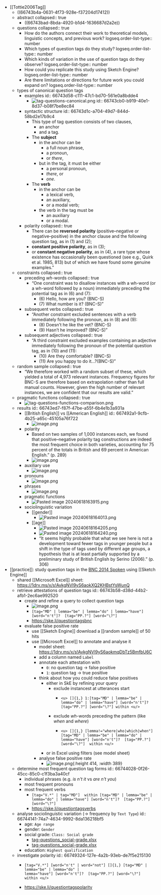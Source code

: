 - [[Tottie2006Tag]]
	- ((66743b4a-0631-4f73-928e-f37204d17412))
	- abstract
	  collapsed:: true
		- ((66743bad-8bda-4920-b1d4-1636687d2a2e))
	- questions
	  collapsed:: true
		- How do the authors connect their work to theoretical models, linguistic concepts, and previous work?
		  logseq.order-list-type:: number
		- Which types of question tags do they study?
		  logseq.order-list-type:: number
		- Which kinds of variation in the use of question tags do they observe?
		  logseq.order-list-type:: number
		- How could you replicate this study using Sketch Engine?
		  logseq.order-list-type:: number
		- Are there limitations or directions for future work you could expand on?
		  logseq.order-list-type:: number
	- types of canonical question tags
		- examples
		  id:: 66743d58-c111-47c1-bd70-561e0a8bdde4
			- ![tag-questions-canonical.png](../assets/tag-questions-canonical_1718893745563_0.png)
			  id:: 66743cb0-b919-40e1-8d37-b08f7be8ec84
		- syntactic structure
		  id:: 66743d1c-a704-49d7-844d-58bd2e17b9c4
			- This type of tag question consists of two clauses,
				- an anchor
				- and a tag.
			- The **subject**
				- in the anchor can be
					- a full noun phrase,
					- a pronoun,
					- or *there*,
				- but in the tag, it must be either
					- a personal pronoun,
					- *there*, or
					- *one*.
			- The **verb**
				- in the anchor can be
					- a lexical verb,
					- an auxiliary,
					- or a modal verb;
				- the verb in the tag must be
					- an auxiliary
					- or a modal.
		- polarity
		  collapsed:: true
			- There can be **reversed polarity** (positive–negative or negative–positive) in the anchor clause and the following question tag, as in (1) and (2);
			- **constant positive polarity**, as in (3);
			- or **constant negative polarity**, as in (4), a rare type whose existence has occasionally been questioned (see e.g., Quirk et al. 1985, 813) but of which we have found some genuine examples.”
	- constraints
	  collapsed:: true
		- preceding *wh*-words
		  collapsed:: true
			- “One constraint was to disallow instances with a wh-word (or a wh-word followed by a noun) immediately preceding the potential tag as in (6) and (7):
				- (6) Hello, how are you? (BNC-S)
				- (7) What number is it? (BNC-S)”
		- subsequent verbs
		  collapsed:: true
			- “Another constraint excluded sentences with a verb immediately following the pronoun, as in (8) and (9):
				- (8) Doesn’t he like the vet? (BNC-S)
				- (9) Hasn’t he improved? (BNC-S)”
		- subsequent adjectives
		  collapsed:: true
			- “A third constraint excluded examples containing an adjective immediately following the pronoun of the potential question tag, as in (10) and (11):
				- (10) Are they comfortable? (BNC-S)
				- (11) Are you happy to do it...?(BNC-S)”
	- random sample
	  collapsed:: true
		- “We therefore worked with a random subset of these, which yielded a total of 4,973 relevant instances. Frequency figures for BNC-S are therefore based on extrapolation rather than full manual counts. However, given the high number of relevant instances, we are confident that our results are valid.”
	- pragmatic functions
	  collapsed:: true
		- ![tag-questions-functions-comparison.png](../assets/tag-questions-functions-comparison_1718894372251_0.png)
	- results
	  id:: 66743ed7-f87f-47be-a55f-6b4e1b3a931a
		- [[British English]] vs [[American English]]
		  id:: 667492a1-9cfb-4b25-a65c-45105a76f722
			- ![image.png](../assets/image_1718915756921_0.png)
		- polarity
			- Based on two samples of 1,000 instances each, we found that positive–negative polarity tag constructions are indeed the most frequent choice in both varieties, accounting for 75 percent of the totals in British and 69 percent in American English.” (p. 289)
			- ![image.png](../assets/image_1718915847214_0.png)
		- auxiliary use
			- ![image.png](../assets/image_1718916183635_0.png)
		- pronouns
			- ![image.png](../assets/image_1718917886255_0.png)
		- phrases
			- ![image.png](../assets/image_1718917936267_0.png)
		- pragmatic functions
			- ![Pasted image 20240618163915.png](../assets/Pasted_image_20240618163915_1718894409605_0.png)
		- sociolinguistic variation
			- [[gender]]
				- ![Pasted image 20240618164013.png](../assets/Pasted_image_20240618164013_1718894531355_0.png)
			- [[age]]
				- ![Pasted image 20240618164205.png](../assets/Pasted_image_20240618164205_1718894553794_0.png)
				- ![Pasted image 20240618164240.png](../assets/Pasted_image_20240618164240_1718894617055_0.png)
				- “It seems highly probable that what we see here is not a development toward fewer tags in younger people but a shift in the type of tags used by different age groups, a hypothesis that is at least partially supported by a preliminary study of British English by Serino (2006).” (p. 306)
- [[practice]]: study question tags in the [BNC 2014 Spoken]([[BNC/2014/spoken]]) using [[Sketch Engine]]
	- shared [[Microsoft Excel]] sheet: https://1drv.ms/x/s!AvkgNVl9yS6aokXQ2KHBstYsWunQ
	- retrieve attestations of question tags
	  id:: 66743b58-d38d-44b2-afb1-2ec6ae992520
		- create and refine a query to collect question tags
			- ![image.png](../assets/image_1718917111793_0.png)
			- `[tag="MD" | lemma="be" | lemma="do" | lemma="have"] [word="n't"]?  [tag="PP.?"] [word="\?"]`
			- https://ske.li/questiontagsbnc
		- evaluate false positive rate
			- use [[Sketch Engine]] download a [[random sample]] of 50 hits
			- use [[Microsoft Excel]] to annotate and analyse it
				- model sheet: https://1drv.ms/x/s!AvkgNVl9yS6aokmqDbTz5BmfbU6C
				- add a column named `Label`
				- annotate each attestation with
					- `0`: no question tag → false positive
					- `1`: question tag → true positive
				- think about how you could reduce false positives
					- either in SkE by refining your query
						- exclude instancest at utterances start
							- ```
							  <u> []{1,} 1:[tag="MD" | lemma="be" | lemma="do" | lemma="have"] [word="n't"]? [tag="PP.?"] [word="\?"] within <u/>
							  ```
						- exclude *wh*-words preceding the pattern (like *when* and *where*)
							- ```
							  <u> []{1,} [lemma!="where|who|which|when"] [tag="MD" | lemma="be" | lemma="do" | lemma="have"] [word="n't"]?  [tag="PP.?"] [word="\?"]  within <u/>
							  ```
					- or in Excel using filters (see model sheet)
				- analyse false positive rate
					- ![image.png](../assets/image_1718894882588_0.png){:height 414, :width 389}
	- determine most frequent question tag forms
	  id:: 66744028-0f26-45cc-85c0-c1f3ba3a40cf
		- individual phrases (e.g. *is n't it* vs *are n't you*)
		- most frequent pronouns
		- most frequent verbs
			- `[tag="V.*" | tag="MD"]  within [tag="MD" | lemma="be" | lemma="do" | lemma="have"] [word="n't"]?  [tag="PP.?"] [word="\?"]`
			- https://ske.li/questiontagsverbs
	- analyse sociolinguistic variation (→ frequency by `Text Type`)
	  id:: 66744141-74a7-4634-9992-8da136218bf5
		- age: `Age range`
		- gender: `Gender`
		- social grade: `Class: Social grade`
			- [tag-questions_social-grade.xlsx](../assets/tag-questions_social-grade_1719870061287_0.xlsx)
			- [tag-questions_social-grade.xlsx](file://./assets/tag-questions_social-grade_1719870061287_0.xlsx)
		- education: `Highest qualification`
	- investigate polarity
	  id:: 66749324-127e-4a2b-93eb-de7f5e215130
		- ```
		  [tag="V.*"] [word="n't" | word="not"] []{1,} [tag="MD" | lemma="be" | lemma="do" | 
		  lemma="have"] [word="n't"]?  [tag="PP.?"] [word="\?"]  within <u/>
		  ```
		- https://ske.li/questiontagspolarity